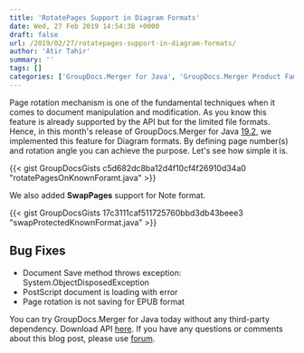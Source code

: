 ```yaml
---
title: 'RotatePages Support in Diagram Formats'
date: Wed, 27 Feb 2019 14:54:38 +0000
draft: false
url: /2019/02/27/rotatepages-support-in-diagram-formats/
author: 'Atir Tahir'
summary: ''
tags: []
categories: ['GroupDocs.Merger for Java', 'GroupDocs.Merger Product Family']
---
```


Page rotation mechanism is one of the fundamental techniques when it comes to document manipulation and modification. As you know this feature is already supported by the API but for the limited file formats. Hence, in this month's release of GroupDocs.Merger for Java [19.2](https://docs.groupdocs.com/display/mergerjava/GroupDocs.Merger+for+Java+19.2+Release+Notes), we implemented this feature for Diagram formats. By defining page number(s) and rotation angle you can achieve the purpose. Let's see how simple it is.

{{< gist GroupDocsGists c5d682dc8ba12d4f10cf4f26910d34a0 "rotatePagesOnKnownForamt.java" >}}

We also added **SwapPages** support for Note format.

{{< gist GroupDocsGists 17c3111caf511725760bbd3db43beee3 "swapProtectedKnownFormat.java" >}}

## Bug Fixes

*   Document Save method throws exception: System.ObjectDisposedException
*   PostScript document is loading with error
*   Page rotation is not saving for EPUB format

You can try GroupDocs.Merger for Java today without any third-party dependency. Download API [here](https://downloads.groupdocs.com/merger/java). If you have any questions or comments about this blog post, please use [forum](https://forum.groupdocs.com/c/merger).




